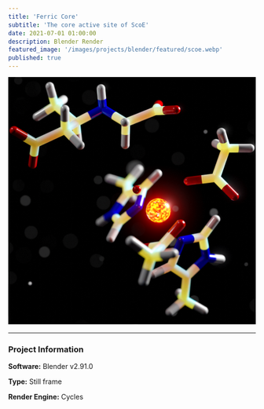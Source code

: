 ```yaml
---
title: 'Ferric Core'
subtitle: 'The core active site of ScoE'
date: 2021-07-01 01:00:00
description: Blender Render
featured_image: '/images/projects/blender/featured/scoe.webp'
published: true
---
```


![](/images/projects/blender/full_size/scoe.png)

---

### Project Information

**Software:** Blender v2.91.0

**Type:** Still frame

**Render Engine:** Cycles
